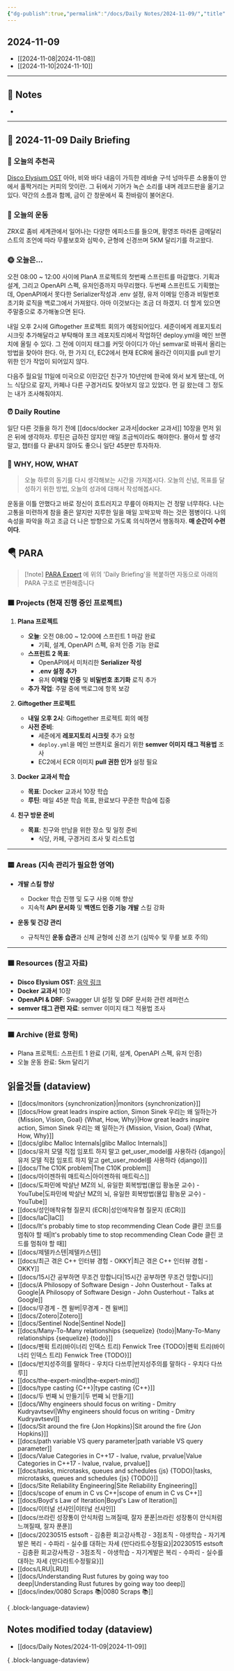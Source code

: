 ```yaml
---
{"dg-publish":true,"permalink":"/docs/Daily Notes/2024-11-09/","title":"2024-11-09","tags":[" DailyNote "]}
---
```



## 2024-11-09

- [[2024-11-08\|2024-11-08]] 
- [[2024-11-10\|2024-11-10]]

---

## 📝 Notes

- 


---

## 📅 2024-11-09 Daily Briefing

### 🎵 오늘의 추천곡

[Disco Elysium OST](https://youtu.be/oJhCGVyRyiw?si=9nDoLnXiJcImtykv) 아아, 비와 바다 내음이 가득한 레바숄 구석 넝마두른 소용돌이 안에서 홀짝거리는 커피의 맛이란. 그 뒤에서 기어가 녹슨 소리를 내며 레코드판을 옮기고 있다. 약간의 소름과 함께, 금이 간 창문에서 훅 찬바람이 불어온다.

### 🏃 오늘의 운동

ZRX로 좀비 세계관에서 일어나는 다양한 에피소드를 들으며, 황영조 마라톤 금메달리스트의 조언에 따라 무릎보호와 심박수, 균형에 신경쓰며 5KM 달리기를 하고왔다.

### 🌞 오늘은...

오전 08:00 ~ 12:00 사이에 PlanA 프로젝트의 첫번째 스프린트를 마감했다. 기획과 설계, 그리고 OpenAPI 스펙, 유저인증까지 마무리했다. 두번째 스프린트도 기획했는데, OpenAPI에서 못다한 Serializer작성과 .env 설정, 유저 이메일 인증과 비밀번호 초기화 로직을 백로그에서 가져왔다. 아마 이것보다는 조금 더 하겠지. 더 할게 있으면 주말중으로 추가해놓으면 된다.

내일 오후 2시에 Giftogether 프로젝트 회의가 예정되어있다. 세준이에게 레포지토리 시크릿 추가해달라고 부탁해야 포크 레포지토리에서 작업하던 deploy.yml을 메인 브랜치에 올릴 수 있다. 그 전에 이미지 태그를 커밋 아이디가 아닌 semvar로 바꿔서 올리는 방법을 찾아야 한다. 아, 한 가지 더, EC2에서 현재 ECR에 올라간 이미지를 pull 받기 위한 인가 작업이 되어있지 않다.

다음주 월요일 11일에 미국으로 이민갔던 친구가 10년만에 한국에 와서 보게 됐는데, 어느 식당으로 갈지, 카페나 다른 구경거리도 찾아보지 않고 있었다. 먼 길 왔는데 그 정도는 내가 조사해줘야지.

### ⏰ Daily Routine

일단 다른 것들을 하기 전에 [[docs/docker 교과서\|docker 교과서]] 10장을 먼저 읽은 뒤에 생각하자. 루틴은 급하진 않지만 매일 조금씩이라도 해야한다. 몰아서 할 생각 말고, 챕터를 다 끝내지 않아도 좋으니 일단 45분만 투자하자.

### 🚀 WHY, HOW, WHAT

> 오늘 하루의 동기를 다시 생각해보는 시간을 가져봅시다. 오늘의 신념, 목표를 달성하기 위한 방법, 오늘의 성과에 대해서 작성해봅시다.

운동을 이틀 안했다고 바로 정신이 흐트러지고 무릎이 아파지는 건 정말 너무하다. 나는 고통을 미련하게 참을 줄은 알지만 지루한 일을 매일 꼬박꼬박 하는 것은 젬병이다. 나의 속성을 파악을 하고 조금 더 나은 방향으로 가도록 의식하면서 행동하자. **매 순간이 수련이다**.

##  🪂 PARA

> [!note] [PARA Expert](https://chatgpt.com/g/g-46Xrh4MXk-para-expert) 에 위의 'Daily Briefing'을 복붙하면 자동으로 아래의 PARA 구조로 변환해줍니다

### 🟧 Projects (현재 진행 중인 프로젝트)

1. **Plana 프로젝트**
   - **오늘**: 오전 08:00 ~ 12:00에 스프린트 1 마감 완료
     - 기획, 설계, OpenAPI 스펙, 유저 인증 기능 완료
   - **스프린트 2 목표**:
     - OpenAPI에서 미처리한 **Serializer 작성**
     - **.env 설정 추가**
     - 유저 **이메일 인증** 및 **비밀번호 초기화** 로직 추가
   - **추가 작업**: 주말 중에 백로그에 항목 보강

2. **Giftogether 프로젝트**
   - **내일 오후 2시**: Giftogether 프로젝트 회의 예정
   - **사전 준비**:
     - 세준에게 **레포지토리 시크릿** 추가 요청
     - `deploy.yml`을 메인 브랜치로 올리기 위한 **semver 이미지 태그 적용법** 조사
     - EC2에서 ECR 이미지 **pull 권한 인가** 설정 필요

3. **Docker 교과서 학습**
   - **목표**: Docker 교과서 10장 학습
   - **루틴**: 매일 45분 학습 목표, 완료보다 꾸준한 학습에 집중

4. **친구 방문 준비**
   - **목표**: 친구와 만남을 위한 장소 및 일정 준비
     - 식당, 카페, 구경거리 조사 및 리스트업

---

### 🟨 Areas (지속 관리가 필요한 영역)

- **개발 스킬 향상**
  - Docker 학습 진행 및 도구 사용 이해 향상
  - 지속적 **API 문서화** 및 **백엔드 인증 기능 개발** 스킬 강화

- **운동 및 건강 관리**
  - 규칙적인 **운동 습관**과 신체 균형에 신경 쓰기 (심박수 및 무릎 보호 주의)

---

### 🟩 Resources (참고 자료)

- **Disco Elysium OST**: [음악 링크](https://youtu.be/oJhCGVyRyiw?si=9nDoLnXiJcImtykv)
- **Docker 교과서** 10장
- **OpenAPI & DRF**: Swagger UI 설정 및 DRF 문서화 관련 레퍼런스
- **semver 태그 관련 자료**: semver 이미지 태그 적용법 조사

---

### 🟦 Archive (완료 항목)

- Plana 프로젝트: 스프린트 1 완료 (기획, 설계, OpenAPI 스펙, 유저 인증)
- 오늘 운동 완료: 5km 달리기

## 읽을것들 (dataview)

- [[docs/monitors {synchronization}\|monitors {synchronization}]]
- [[docs/How great leadrs inspire action, Simon Sinek 우리는 왜 일하는가 {Mission, Vision, Goal} {What, How, Why}\|How great leadrs inspire action, Simon Sinek 우리는 왜 일하는가 {Mission, Vision, Goal} {What, How, Why}]]
- [[docs/glibc Malloc Internals\|glibc Malloc Internals]]
- [[docs/유저 모델 직접 임포트 하지 말고 get_user_model를 사용하라 {django}\|유저 모델 직접 임포트 하지 말고 get_user_model를 사용하라 {django}]]
- [[docs/The C10K problem\|The C10K problem]]
- [[docs/아이젠하워 매트릭스\|아이젠하워 매트릭스]]
- [[docs/도파민에 박살난 MZ의 뇌, 유일한 회복방법(몰입 황농문 교수) - YouTube\|도파민에 박살난 MZ의 뇌, 유일한 회복방법(몰입 황농문 교수) - YouTube]]
- [[docs/성인애착유형 질문지 (ECR)\|성인애착유형 질문지 (ECR)]]
- [[docs/IaC\|IaC]]
- [[docs/It's probably time to stop recommending Clean Code 클린 코드를 멈춰야 할 때\|It's probably time to stop recommending Clean Code 클린 코드를 멈춰야 할 때]]
- [[docs/제텔카스텐\|제텔카스텐]]
- [[docs/최근 겪은 C++ 인터뷰 경험 - OKKY\|최근 겪은 C++ 인터뷰 경험 - OKKY]]
- [[docs/15시간 공부하면 무조건 망합니다\|15시간 공부하면 무조건 망합니다]]
- [[docs/A Philosopy of Software Design - John Ousterhout - Talks at Google\|A Philosopy of Software Design - John Ousterhout - Talks at Google]]
- [[docs/무경계 - 켄 윌버\|무경계 - 켄 윌버]]
- [[docs/Zotero\|Zotero]]
- [[docs/Sentinel Node\|Sentinel Node]]
- [[docs/Many-To-Many relationships {sequelize} {todo}\|Many-To-Many relationships {sequelize} {todo}]]
- [[docs/펜윅 트리(바이너리 인덱스 트리) Fenwick Tree {TODO}\|펜윅 트리(바이너리 인덱스 트리) Fenwick Tree {TODO}]]
- [[docs/반지성주의를 말하다 - 우치다 다쓰루\|반지성주의를 말하다 - 우치다 다쓰루]]
- [[docs/the-expert-mind\|the-expert-mind]]
- [[docs/type casting {C++}\|type casting {C++}]]
- [[docs/두 번째 뇌 만들기\|두 번째 뇌 만들기]]
- [[docs/Why engineers should focus on writing - Dmitry Kudryavtsevl\|Why engineers should focus on writing - Dmitry Kudryavtsevl]]
- [[docs/Sit around the fire {Jon Hopkins}\|Sit around the fire {Jon Hopkins}]]
- [[docs/path variable VS query parameter\|path variable VS query parameter]]
- [[docs/Value Categories in C++17 - lvalue, rvalue, prvalue\|Value Categories in C++17 - lvalue, rvalue, prvalue]]
- [[docs/tasks, microtasks, queues and schedules {js} {TODO}\|tasks, microtasks, queues and schedules {js} {TODO}]]
- [[docs/Site Reliability Engineering\|Site Reliability Engineering]]
- [[docs/scope of enum in C vs C++\|scope of enum in C vs C++]]
- [[docs/Boyd's Law of Iteration\|Boyd's Law of Iteration]]
- [[docs/이터널 선샤인\|이터널 선샤인]]
- [[docs/쓰라린 성장통이 안식처럼 느껴질때, 잘자 푼푼\|쓰라린 성장통이 안식처럼 느껴질때, 잘자 푼푼]]
- [[docs/20230515 estsoft - 김충환 회고강사특강 - 3점조직 - 야생학습 - 자기계발은 복리 - 수파리 - 실수를 대하는 자세 {만다라트수정필요}\|20230515 estsoft - 김충환 회고강사특강 - 3점조직 - 야생학습 - 자기계발은 복리 - 수파리 - 실수를 대하는 자세 {만다라트수정필요}]]
- [[docs/LRU\|LRU]]
- [[docs/Understanding Rust futures by going way too deep\|Understanding Rust futures by going way too deep]]
- [[docs/index/0080 Scraps 📚\|0080 Scraps 📚]]

{ .block-language-dataview}

## Notes modified today (dataview)

- [[docs/Daily Notes/2024-11-09\|2024-11-09]]

{ .block-language-dataview}
